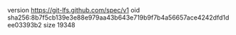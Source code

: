 version https://git-lfs.github.com/spec/v1
oid sha256:8b7f5cb139e3e88e979aa43b643e719b9f7b4a56657ace4242dfd1dee03393b2
size 19348
